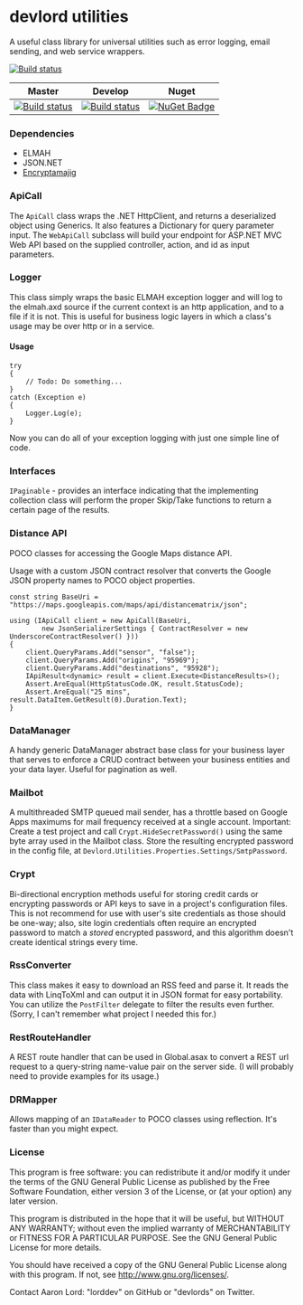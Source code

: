 devlord utilities
====================
A useful class library for universal utilities such as error logging, email sending, and web service wrappers.

[![Build status](https://ci.appveyor.com/api/projects/status/i0us4v5jxi6llk3e/branch/master?svg=true)](https://ci.appveyor.com/project/lorddev/utilities/branch/master)

| Master      | Develop      | Nuget      |
| ----- | ----- | ----- |
| [![Build status](https://ci.appveyor.com/api/projects/status/i0us4v5jxi6llk3e/branch/master?svg=true)](https://ci.appveyor.com/project/lorddev/utilities/branch/master) | [![Build status](https://ci.appveyor.com/api/projects/status/i0us4v5jxi6llk3e/branch/develop?svg=true)](https://ci.appveyor.com/project/lorddev/utilities/branch/develop) | [![NuGet Badge](https://buildstats.info/nuget/Devlord.Utilities)](https://www.nuget.org/packages/Devlord.Utilities/) |

### Dependencies

- ELMAH
- JSON.NET
- [Encryptamajig](https://github.com/jbubriski/Encryptamajig) 

### ApiCall

The `ApiCall` class wraps the .NET HttpClient, and returns a deserialized object using Generics. It also features a Dictionary for query parameter input. The `WebApiCall` subclass will build your endpoint for ASP.NET MVC Web API based on the supplied controller, action, and id as input parameters.

### Logger

This class simply wraps the basic ELMAH exception logger and will log to the elmah.axd source if the current context is an http application, and to a file if it is not. This is useful for business logic layers in which a class's usage may be over http or in a service.

#### Usage

    try
    {
        // Todo: Do something...
    }
    catch (Exception e)
    {
        Logger.Log(e);
    }

Now you can do all of your exception logging with just one simple line of code.

### Interfaces

`IPaginable` - provides an interface indicating that the implementing collection class will perform the proper Skip/Take functions to return a certain page of the results.

### Distance API

POCO classes for accessing the Google Maps distance API.

Usage with a custom JSON contract resolver that converts the Google JSON property names to POCO object properties.

    const string BaseUri = "https://maps.googleapis.com/maps/api/distancematrix/json";

    using (IApiCall client = new ApiCall(BaseUri,
            new JsonSerializerSettings { ContractResolver = new UnderscoreContractResolver() }))
    {
        client.QueryParams.Add("sensor", "false");
        client.QueryParams.Add("origins", "95969");
        client.QueryParams.Add("destinations", "95928");
        IApiResult<dynamic> result = client.Execute<DistanceResults>();
        Assert.AreEqual(HttpStatusCode.OK, result.StatusCode);
        Assert.AreEqual("25 mins", result.DataItem.GetResult(0).Duration.Text);
    }

### DataManager

A handy generic DataManager abstract base class for your business layer that serves to enforce a CRUD contract between your business entities and your data layer. Useful for pagination as well.

### Mailbot

A multithreaded SMTP queued mail sender, has a throttle based on Google Apps maximums for mail frequency received at a single account. Important: Create a test project and call `Crypt.HideSecretPassword()` using the same byte array used in the Mailbot class. Store the resulting encrypted password in the config file, at `Devlord.Utilities.Properties.Settings/SmtpPassword`.

### Crypt

Bi-directional encryption methods useful for storing credit cards or encrypting passwords or API keys to save in a project's configuration files. This is not recommend for use with user's site credentials as those should be one-way; also, site login credentials often require an encrypted password to match a _stored_ encrypted password, and this algorithm doesn't create identical strings every time.

### RssConverter

This class makes it easy to download an RSS feed and parse it. It reads the data with LinqToXml and can output it in JSON format for easy portability. You can utilize the `PostFilter` delegate to filter the results even further. (Sorry, I can't remember what project I needed this for.)

### RestRouteHandler

A REST route handler that can be used in Global.asax to convert a REST url request to a query-string name-value pair on the server side. (I will probably need to provide examples for its usage.)

### DRMapper

Allows mapping of an `IDataReader` to POCO classes using reflection. It's faster than you might expect.

### License

This program is free software: you can redistribute it and/or modify
it under the terms of the GNU General Public License as published by
the Free Software Foundation, either version 3 of the License, or
(at your option) any later version.

This program is distributed in the hope that it will be useful,
but WITHOUT ANY WARRANTY; without even the implied warranty of
MERCHANTABILITY or FITNESS FOR A PARTICULAR PURPOSE.  See the
GNU General Public License for more details.

You should have received a copy of the GNU General Public License
along with this program.  If not, see <http://www.gnu.org/licenses/>.

Contact Aaron Lord: "lorddev" on GitHub or "devlords" on Twitter.
